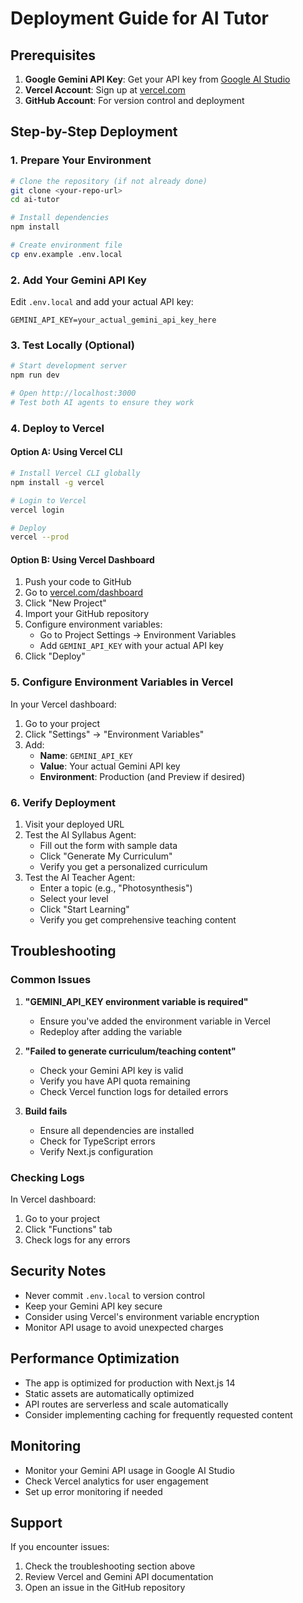 # Deployment Guide for AI Tutor

## Prerequisites

1. **Google Gemini API Key**: Get your API key from [Google AI Studio](https://makersuite.google.com/app/apikey)
2. **Vercel Account**: Sign up at [vercel.com](https://vercel.com)
3. **GitHub Account**: For version control and deployment

## Step-by-Step Deployment

### 1. Prepare Your Environment

```bash
# Clone the repository (if not already done)
git clone <your-repo-url>
cd ai-tutor

# Install dependencies
npm install

# Create environment file
cp env.example .env.local
```

### 2. Add Your Gemini API Key

Edit `.env.local` and add your actual API key:
```
GEMINI_API_KEY=your_actual_gemini_api_key_here
```

### 3. Test Locally (Optional)

```bash
# Start development server
npm run dev

# Open http://localhost:3000
# Test both AI agents to ensure they work
```

### 4. Deploy to Vercel

#### Option A: Using Vercel CLI

```bash
# Install Vercel CLI globally
npm install -g vercel

# Login to Vercel
vercel login

# Deploy
vercel --prod
```

#### Option B: Using Vercel Dashboard

1. Push your code to GitHub
2. Go to [vercel.com/dashboard](https://vercel.com/dashboard)
3. Click "New Project"
4. Import your GitHub repository
5. Configure environment variables:
   - Go to Project Settings → Environment Variables
   - Add `GEMINI_API_KEY` with your actual API key
6. Click "Deploy"

### 5. Configure Environment Variables in Vercel

In your Vercel dashboard:
1. Go to your project
2. Click "Settings" → "Environment Variables"
3. Add:
   - **Name**: `GEMINI_API_KEY`
   - **Value**: Your actual Gemini API key
   - **Environment**: Production (and Preview if desired)

### 6. Verify Deployment

1. Visit your deployed URL
2. Test the AI Syllabus Agent:
   - Fill out the form with sample data
   - Click "Generate My Curriculum"
   - Verify you get a personalized curriculum
3. Test the AI Teacher Agent:
   - Enter a topic (e.g., "Photosynthesis")
   - Select your level
   - Click "Start Learning"
   - Verify you get comprehensive teaching content

## Troubleshooting

### Common Issues

1. **"GEMINI_API_KEY environment variable is required"**
   - Ensure you've added the environment variable in Vercel
   - Redeploy after adding the variable

2. **"Failed to generate curriculum/teaching content"**
   - Check your Gemini API key is valid
   - Verify you have API quota remaining
   - Check Vercel function logs for detailed errors

3. **Build fails**
   - Ensure all dependencies are installed
   - Check for TypeScript errors
   - Verify Next.js configuration

### Checking Logs

In Vercel dashboard:
1. Go to your project
2. Click "Functions" tab
3. Check logs for any errors

## Security Notes

- Never commit `.env.local` to version control
- Keep your Gemini API key secure
- Consider using Vercel's environment variable encryption
- Monitor API usage to avoid unexpected charges

## Performance Optimization

- The app is optimized for production with Next.js 14
- Static assets are automatically optimized
- API routes are serverless and scale automatically
- Consider implementing caching for frequently requested content

## Monitoring

- Monitor your Gemini API usage in Google AI Studio
- Check Vercel analytics for user engagement
- Set up error monitoring if needed

## Support

If you encounter issues:
1. Check the troubleshooting section above
2. Review Vercel and Gemini API documentation
3. Open an issue in the GitHub repository
